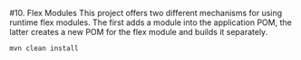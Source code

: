#10. Flex Modules
This project offers two different mechanisms for using runtime flex modules. The first adds a module into the application POM, the latter creates a new POM for the flex module and builds it separately.

	mvn clean install

